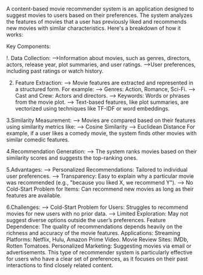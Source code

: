 A content-based movie recommender system is an application designed to suggest movies to users based on their preferences. The system analyzes the features of movies that a user has previously liked and recommends new movies with similar characteristics. Here's a breakdown of how it works:

Key Components:

!. Data Collection:
-->Information about movies, such as genres, directors, actors, release year, plot summaries, and user ratings.
-->User preferences, including past ratings or watch history.

2. Feature Extraction:
--> Movie features are extracted and represented in a structured form. For example:
   --> Genres: Action, Romance, Sci-Fi.
   --> Cast and Crew: Actors and directors.
   --> Keywords: Words or phrases from the movie plot.
--> Text-based features, like plot summaries, are vectorized using techniques like TF-IDF or word embeddings.

3.Similarity Measurement:
--> Movies are compared based on their features using similarity metrics like:
    --> Cosine Similarity
    --> Euclidean Distance
For example, if a user likes a comedy movie, the system finds other movies with similar comedic features.

4.Recommendation Generation:
--> The system ranks movies based on their similarity scores and suggests the top-ranking ones.

5.Advantages:
--> Personalized Recommendations: Tailored to individual user preferences.
--> Transparency: Easy to explain why a particular movie was recommended (e.g., "because you liked X, we recommend Y").
--> No Cold-Start Problem for Items: Can recommend new movies as long as their features are available.

6.Challenges:
--> Cold-Start Problem for Users: Struggles to recommend movies for new users with no prior data.
--> Limited Exploration: May not suggest diverse options outside the user’s preferences.
Feature Dependence: The quality of recommendations depends heavily on the richness and accuracy of the movie features.
Applications:
Streaming Platforms: Netflix, Hulu, Amazon Prime Video.
Movie Review Sites: IMDb, Rotten Tomatoes.
Personalized Marketing: Suggesting movies via email or advertisements.
This type of recommender system is particularly effective for users who have a clear set of preferences, as it focuses on their past interactions to find closely related content.
